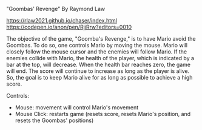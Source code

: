 "Goombas' Revenge" By Raymond Law 

https://rlaw2021.github.io/chaser/index.html
https://codepen.io/anon/pen/RjjRrw?editors=0010

The objective of the game, "Goomba's Revenge," is to have Mario avoid the Goombas. To do so, one controls Mario by moving the mouse. Mario will closely follow the mouse cursor and the enemies will follow Mario. If the enemies collide with Mario, the health of the player, which is indicated by a bar at the top, will decrease. When the health bar reaches zero, the game will end. The score will continue to increase as long as the player is alive. So, the goal is to keep Mario alive for as long as possible to achieve a high score. 

Controls: 
 - Mouse: movement will control Mario's movement
 - Mouse Click: restarts game (resets score, resets Mario's position, and resets the Goombas' positions)
